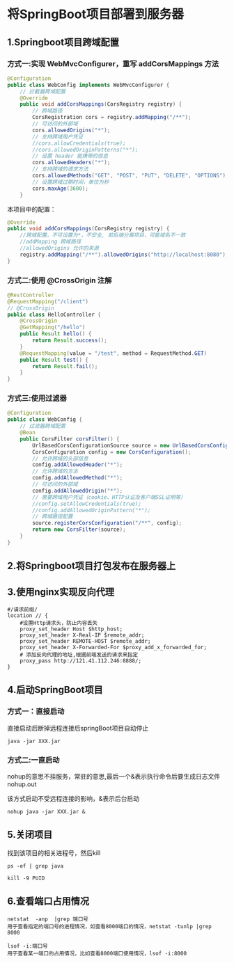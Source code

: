 # 将SpringBoot项目部署到服务器

## 1.Springboot项目跨域配置

### 方式一:实现 WebMvcConfigurer，重写 addCorsMappings 方法

```java
@Configuration
public class WebConfig implements WebMvcConfigurer {
    // 拦截器跨域配置
    @Override
    public void addCorsMappings(CorsRegistry registry) {
        // 跨域路径
        CorsRegistration cors = registry.addMapping("/**");
        // 可访问的外部域
        cors.allowedOrigins("*");
        // 支持跨域用户凭证
        //cors.allowCredentials(true);
        //cors.allowedOriginPatterns("*");
        // 设置 header 能携带的信息
        cors.allowedHeaders("*");
        // 支持跨域的请求方法
        cors.allowedMethods("GET", "POST", "PUT", "DELETE", "OPTIONS");
        // 设置跨域过期时间，单位为秒
        cors.maxAge(3600);
    }
```

本项目中的配置：

```java
@Override
public void addCorsMappings(CorsRegistry registry) {
    //跨域配置，不可设置为*，不安全, 前后端分离项目，可能域名不一致
    //addMapping 跨域路径
    //allowedOrigins 允许的来源
    registry.addMapping("/**").allowedOrigins("http://localhost:8080");
}
```

### 方式二:使用 @CrossOrigin 注解

```java
@RestController
@RequestMapping("/client")
// @CrossOrigin
public class HelloController {
    @CrossOrigin
    @GetMapping("/hello")
    public Result hello() {
        return Result.success();
    }
    @RequestMapping(value = "/test", method = RequestMethod.GET)
    public Result test() {
        return Result.fail();
    }
}
```

### 方式三:使用过滤器

```java
@Configuration
public class WebConfig {
    // 过滤器跨域配置
    @Bean
    public CorsFilter corsFilter() {
        UrlBasedCorsConfigurationSource source = new UrlBasedCorsConfigurationSource();
        CorsConfiguration config = new CorsConfiguration();
        // 允许跨域的头部信息
        config.addAllowedHeader("*");
        // 允许跨域的方法
        config.addAllowedMethod("*");
        // 可访问的外部域
        config.addAllowedOrigin("*");
        // 需要跨域用户凭证（cookie、HTTP认证及客户端SSL证明等）
        //config.setAllowCredentials(true);
        //config.addAllowedOriginPattern("*");
        // 跨域路径配置
        source.registerCorsConfiguration("/**", config);
        return new CorsFilter(source);
    }
}
```

## 2.将Springboot项目打包发布在服务器上



## 3.使用nginx实现反向代理

```shell
#/请求前缀/
location // {
	#设置Http请求头，防止内容丢失
	proxy_set_header Host $http_host;
	proxy_set_header X-Real-IP $remote_addr;
	proxy_set_header REMOTE-HOST $remote_addr;
	proxy_set_header X-Forwarded-For $proxy_add_x_forwarded_for;
	# 添加反向代理的地址,根据前端发送的请求来指定
	proxy_pass http://121.41.112.246:8888/;
}
```

## 4.启动SpringBoot项目

### 方式一：直接启动

直接启动后断掉远程连接后springBoot项目自动停止

```shell
java -jar XXX.jar
```

### 方式二:一直启动

nohup的意思不挂服务，常驻的意思,最后一个&表示执行命令后要生成日志文件nohup.out

该方式启动不受远程连接的影响，&表示后台启动

```shell
nohup java -jar XXX.jar &
```



## 5.关闭项目

找到该项目的相关进程号，然后kill

```shell
ps -ef | grep java

kill -9 PUID
```



## 6.查看端口占用情况

```shell
netstat  -anp  |grep 端口号  
用于查看指定的端口号的进程情况，如查看8000端口的情况，netstat -tunlp |grep 8000

lsof -i:端口号 
用于查看某一端口的占用情况，比如查看8000端口使用情况，lsof -i:8000
```

